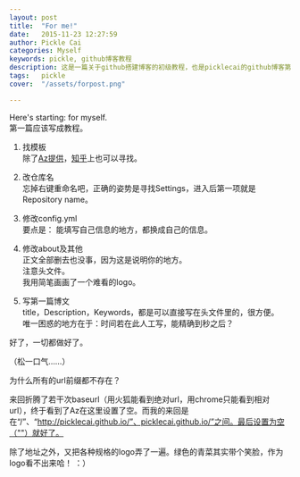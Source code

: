 ```yaml
---
layout: post  
title:  "For me!"  
date:   2015-11-23 12:27:59  
author: Pickle Cai  
categories: Myself  
keywords: pickle, github博客教程
description: 这是一篇关于github搭建博客的初级教程，也是picklecai的github博客第一篇。  
tags:	pickle   
cover:  "/assets/forpost.png"  

---  
```


Here's starting: for myself.   
第一篇应该写成教程。  

1. 找模板  
除了[Az提供](http://azeril.me/blog/Selected-Collection-of-Jekyll-Themes.html)，[知乎](http://www.zhihu.com/question/20223939)上也可以寻找。  

2. 改仓库名  
忘掉右键重命名吧，正确的姿势是寻找Settings，进入后第一项就是Repository name。  

3. 修改config.yml  
要点是： 能填写自己信息的地方，都换成自己的信息。   

4. 修改about及其他  
正文全部删去也没事，因为这是说明你的地方。  
注意头文件。  
我用简笔画画了一个难看的logo。

5. 写第一篇博文  
title，Description，Keywords，都是可以直接写在头文件里的，很方便。  
唯一困惑的地方在于：时间若在此人工写，能精确到秒之后？  

好了，一切都做好了。   
  
（松一口气……）  

为什么所有的url前缀都不存在？  

来回折腾了若干次baseurl（用火狐能看到绝对url，用chrome只能看到相对url），终于看到了Az在这里设置了空。而我的来回是在“/”、“http://picklecai.github.io/”、picklecai.github.io/”之间。最后设置为空（""）就好了。  

除了地址之外，又把各种规格的logo弄了一遍。绿色的青菜其实带个笑脸，作为logo看不出来哈！ ：）